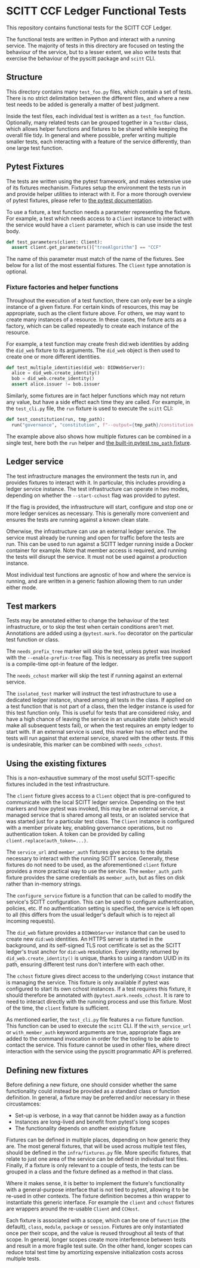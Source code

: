 # SCITT CCF Ledger Functional Tests

This repository contains functional tests for the SCITT CCF Ledger.

The functional tests are written in Python and interact with a running service.
The majority of tests in this directory are focused on testing the behaviour of
the service, but to a lesser extent, we also write tests that exercise the
behaviour of the pyscitt package and `scitt` CLI.

## Structure

This directory contains many `test_foo.py` files, which contain a set of tests.
There is no strict delimitation between the different files, and where a new
test needs to be added is generally a matter of best judgment.

Inside the test files, each individual test is written as a `test_foo`
function. Optionally, many related tests can be grouped together in a `TestBar`
class, which allows helper functions and fixtures to be shared while keeping
the overall file tidy. In general and where possible, prefer writing multiple
smaller tests, each interacting with a feature of the service differently, than
one large test function.

## Pytest Fixtures

The tests are written using the pytest framework, and makes extensive use of
its fixtures mechanism. Fixtures setup the environment the tests run in and
provide helper utilities to interact with it. For a more thorough overview of
pytest fixtures, please refer to [the pytest documentation](https://docs.pytest.org/en/7.2.x/explanation/fixtures.html).

To use a fixture, a test function needs a parameter representing the fixture.
For example, a test which needs access to a `Client` instance to interact with
the service would have a `client` parameter, which is can use inside the test
body.

```python
def test_parameters(client: Client):
  assert client.get_parameters()["treeAlgorithm"] == "CCF"
```

The name of this parameter must match of the name of the fixtures. See below
for a list of the most essential fixtures. The `Client` type annotation is
optional.

### Fixture factories and helper functions

Throughout the execution of a test function, there can only ever be a single
instance of a given fixture. For certain kinds of resources, this may be
appropriate, such as the client fixture above. For others, we may want to
create many instances of a resource. In these cases, the fixture acts as a
factory, which can be called repeatedly to create each instance of the
resource.

For example, a test function may create fresh did:web identities by adding the
`did_web` fixture to its arguments. The `did_web` object is then used to create
one or more different identities.

```python
def test_multiple_identities(did_web: DIDWebServer):
  alice = did_web.create_identity()
  bob = did_web.create_identity()
  assert alice.issuer != bob.issuer
```

Similarly, some fixtures are in fact helper functions which may not return any
value, but have a side effect each time they are called. For example, in the
`test_cli.py` file, the `run` fixture is used to execute the `scitt` CLI:

```python
def test_constitution(run, tmp_path):
  run("governance", "constitution", f"--output={tmp_path}/constitution.js")
```

The example above also shows how multiple fixtures can be combined in a single
test, here both the `run` helper and [the built-in pytest `tmp_path` fixture](https://docs.pytest.org/en/7.2.x/how-to/tmp_path.html).

## Ledger service

The test infrastructure manages the environment the tests run in, and provides
fixtures to interact with it. In particular, this includes providing a ledger
service instance. The test infrastructure can operate in two modes, depending
on whether the `--start-cchost` flag was provided to pytest.

If the flag is provided, the infrastructure will start, configure and stop one
or more ledger services as necessary. This is generally more convenient and
ensures the tests are running against a known clean state.

Otherwise, the infrastructure can use an external ledger service. The service
must already be running and open for traffic before the tests are run. This
can be used to run against a SCITT ledger running inside a Docker container for
example. Note that member access is required, and running the tests will
disrupt the service. It must not be used against a production instance.

Most individual test functions are agnostic of how and where the service is
running, and are written in a generic fashion allowing them to run under either
mode.

## Test markers

Tests may be annotated either to change the behaviour of the test
infrastructure, or to skip the test when certain conditions aren't met.
Annotations are added using a `@pytest.mark.foo` decorator on the particular
test function or class.

The `needs_prefix_tree` marker will skip the test, unless pytest was invoked
with the `--enable-prefix-tree` flag. This is necessary as prefix tree support
is a compile-time opt-in feature of the ledger.

The `needs_cchost` marker will skip the test if running against an external
service.

The `isolated_test` marker will instruct the test infrastructure to use a
dedicated ledger instance, shared among all tests in the class. If applied on a
test function that is not part of a class, then the ledger instance is used for
this test function only. This is useful for tests that are considered risky,
and have a high chance of leaving the service in an unusable state (which would
make all subsequent tests fail), or when the test requires an empty ledger to
start with. If an external service is used, this marker has no effect and the
tests will run against that external service, shared with the other tests. If
this is undesirable, this marker can be combined with `needs_cchost`.


## Using the existing fixtures

This is a non-exhaustive summary of the most useful SCITT-specific fixtures
included in the test infrastructure.

The `client` fixture gives access to a `Client` object that is pre-configured
to communicate with the local SCITT ledger service. Depending on the test
markers and how pytest was invoked, this may be an external service, a managed
service that is shared among all tests, or an isolated service that was started
just for a particular test class. The `Client` instance is configured with a
member private key, enabling governance operations, but no authentication
token. A token can be provided by calling `client.replace(auth_token=...)`.

The `service_url` and `member_auth` fixtures give access to the details
necessary to interact with the running SCITT service. Generally, these fixtures
do not need to be used, as the aforementioned `client` fixture provides a more
practical way to use the service. The `member_auth_path` fixture provides the
same credentials as `member_auth`, but as files on disk rather than in-memory
strings.

The `configure_service` fixture is a function that can be called to modify the
service's SCITT configuration. This can be used to configure authentication,
policies, etc. If no authentication setting is specified, the service is left
open to all (this differs from the usual ledger's default which is to reject
all incoming requests).

The `did_web` fixture provides a `DIDWebServer` instance that can be used to
create new `did:web` identities. An HTTPS server is started in the background,
and its self-signed TLS root certificate is set as the SCITT ledger's trust
anchor for `did:web` resolution. Every identity returned by
`did_web.create_identity()` is unique, thanks to using a random UUID in its
path, ensuring different test runs don't interfere with each other.

The `cchost` fixture gives direct access to the underlying `CCHost` instance
that is managing the service. This fixture is only available if pytest was
configured to start its own cchost instances. If a test requires this fixture,
it should therefore be annotated with `@pytest.mark.needs_cchost`. It is rare
to need to interact directly with the running process and use this fixture.
Most of the time, the `client` fixture is sufficient.

As mentioned earlier, the `test_cli.py` file features a `run` fixture function.
This function can be used to execute the `scitt` CLI. If the `with_service_url`
or `with_member_auth` keyword arguments are true, appropriate flags are added
to the command invocation in order for the tooling to be able to contact the
service. This fixture cannot be used in other files, where direct interaction
with the service using the pyscitt programmatic API is preferred.

## Defining new fixtures

Before defining a new fixture, one should consider whether the same
functionality could instead be provided as a standard class or function
definition. In general, a fixture may be preferred and/or necessary in these
circustamces:
- Set-up is verbose, in a way that cannot be hidden away as a function
- Instances are long-lived and benefit from pytest's long scopes
- The functionality depends on another existing fixture

Fixtures can be defined in multiple places, depending on how generic they are.
The most general fixtures, that will be used across multiple test files, should
be defined in the `infra/fixtures.py` file. More specific fixtures, that relate
to just one area of the service can be defined in individual test files.
Finally, if a fixture is only relevant to a couple of tests, the tests can be
grouped in a class and the fixture defined as a method in that class.

Where it makes sense, it is better to implement the fixture's functionality
with a general-purpose interface that is not tied to pytest, allowing it to be
re-used in other contexts. The fixture definition becomes a thin wrapper to
instantiate this generic interface. For example the `client` and `cchost`
fixtures are wrappers around the re-usable `Client` and `CCHost`.

Each fixture is associated with a scope, which can be one of `function` (the
default), `class`, `module`, `package` or `session`. Fixtures are only
instantiated once per their scope, and the value is reused throughout all tests
of that scope. In general, longer scopes create more interference between tests
and result in a more fragile test suite. On the other hand, longer scopes can
reduce total test time by amortizing expensive initialization costs across
multiple tests.

